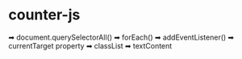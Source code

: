 # counter-js

➡ document.querySelectorAll()
➡ forEach()
➡ addEventListener()
➡ currentTarget property
➡ classList
➡ textContent
